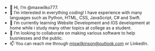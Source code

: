 - 👋 Hi, I’m @maxwilko777.
- 👀 I’m interested in everything coding! I have experience with many languages such as Python, HTML, CSS, JavaScript, C# and Swift.
- 🌱 I’m currently learning Website Development and IOS development at home while i study many other topics at college as a student.
- 💞️ I’m looking to collaborate on making various software to help busniesses and the public.
- 📫 You can reach me through mjswilkinson@outlook.com or LinkedIn.

<!---
maxwilko777/maxwilko777 is a ✨ special ✨ repository because its `README.md` (this file) appears on your GitHub profile.
You can click the Preview link to take a look at your changes.
--->
